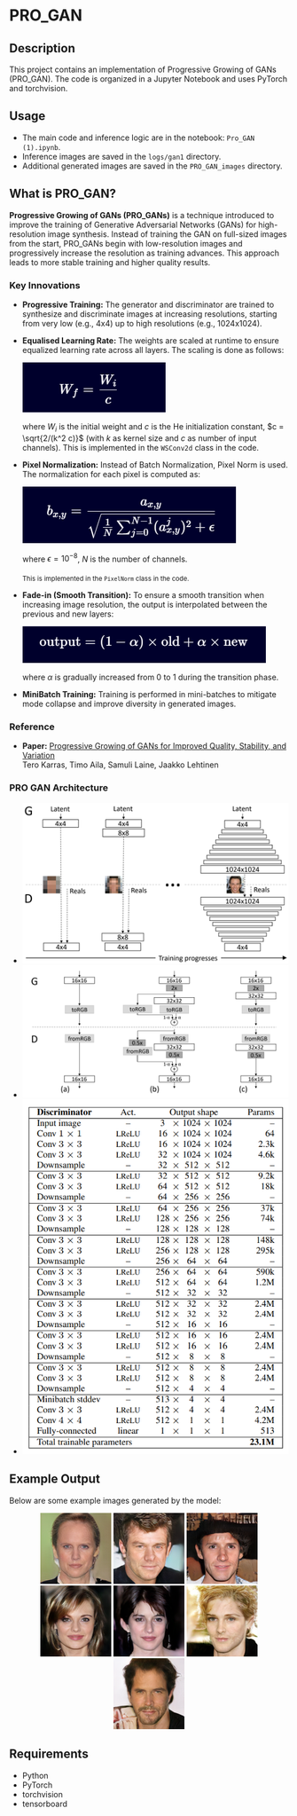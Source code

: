 # PRO_GAN

## Description

This project contains an implementation of Progressive Growing of GANs (PRO_GAN). The code is organized in a Jupyter Notebook and uses PyTorch and torchvision.

## Usage

- The main code and inference logic are in the notebook: `Pro_GAN (1).ipynb`.
- Inference images are saved in the `logs/gan1` directory.
- Additional generated images are saved in the `PRO_GAN_images` directory.

## What is PRO_GAN?

**Progressive Growing of GANs (PRO_GANs)** is a technique introduced to improve the training of Generative Adversarial Networks (GANs) for high-resolution image synthesis. Instead of training the GAN on full-sized images from the start, PRO_GANs begin with low-resolution images and progressively increase the resolution as training advances. This approach leads to more stable training and higher quality results.

### Key Innovations

- **Progressive Training:** The generator and discriminator are trained to synthesize and discriminate images at increasing resolutions, starting from very low (e.g., 4x4) up to high resolutions (e.g., 1024x1024).
- **Equalised Learning Rate:**
  The weights are scaled at runtime to ensure equalized learning rate across all layers. The scaling is done as follows:
  
  ![W_f equation](a.png)
  
  where $W_i$ is the initial weight and $c$ is the He initialization constant, $c = \sqrt{2/(k^2 c)}$ (with $k$ as kernel size and $c$ as number of input channels). This is implemented in the `WSConv2d` class in the code.

- **Pixel Normalization:**
  Instead of Batch Normalization, Pixel Norm is used. The normalization for each pixel is computed as:
  
  ![PixelNorm equation](b.png)
  
  where $\epsilon = 10^{-8}$, $N$ is the number of channels.
  
  <sub>This is implemented in the <code>PixelNorm</code> class in the code.</sub>

- **Fade-in (Smooth Transition):**
  To ensure a smooth transition when increasing image resolution, the output is interpolated between the previous and new layers:
  
  ![Fade-in equation](c.png)
  
  where $\alpha$ is gradually increased from 0 to 1 during the transition phase.

- **MiniBatch Training:**
  Training is performed in mini-batches to mitigate mode collapse and improve diversity in generated images.

### Reference

- **Paper:** [Progressive Growing of GANs for Improved Quality, Stability, and Variation](https://arxiv.org/abs/1710.10196)  
  Tero Karras, Timo Aila, Samuli Laine, Jaakko Lehtinen

### PRO GAN Architecture

- ![PRO_GAN Architecture](Untitledxs.png)
- ![PRO_GAN Architecture](image-16.png)
- ![PRO_GAN Architecture](image-18.png)

## Example Output

Below are some example images generated by the model:

<p align="center">
  <img src="PRO_GAN_images/img_5.png" width="128" />
  <img src="PRO_GAN_images/img_8.png" width="128" />
  <img src="PRO_GAN_images/img_9.png" width="128" />
  <img src="PRO_GAN_images/img_15.png" width="128" />
  <img src="PRO_GAN_images/img_47.png" width="128" />
  <img src="PRO_GAN_images/img_91.png" width="128" />
  <img src="PRO_GAN_images/img_85.png" width="128" />
</p>

## Requirements

- Python
- PyTorch
- torchvision
- tensorboard


